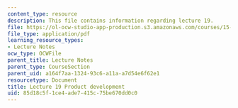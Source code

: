 ```yaml
---
content_type: resource
description: This file contains information regarding lecture 19.
file: https://ol-ocw-studio-app-production.s3.amazonaws.com/courses/15-390-new-enterprises-spring-2013/85d18c5f1ce4ade7415c75be670dd0c0_MIT15_390S13_lec19.pdf
file_type: application/pdf
learning_resource_types:
- Lecture Notes
ocw_type: OCWFile
parent_title: Lecture Notes
parent_type: CourseSection
parent_uid: a164f7aa-1324-93c6-a11a-a7d54e6f62e1
resourcetype: Document
title: Lecture 19 Product development
uid: 85d18c5f-1ce4-ade7-415c-75be670dd0c0
---
```


